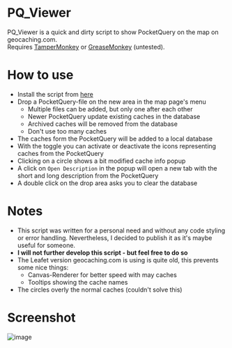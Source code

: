 # PQ_Viewer
PQ_Viewer is a quick and dirty script to show PocketQuery on the map on geocaching.com.  
Requires [TamperMonkey](https://tampermonkey.net) or [GreaseMonkey](https://www.greasespot.net) (untested).

# How to use 
- Install the script from [here](https://github.com/lukeIam/PQ_Viewer/releases)
- Drop a PocketQuery-file on the new area in the map page's menu
  - Multiple files can be added, but only one after each other
  - Newer PocketQuery update existing caches in the database
  - Archived caches will be removed from the database
  - Don't use too many caches
- The caches form the PocketQuery will be added to a local database
- With the toggle you can activate or deactivate the icons representing caches from the PocketQuery
- Clicking on a circle shows a bit modified cache info popup
- A click on `Open Description` in the popup will open a new tab with the short and long description from the PocketQuery
- A double click on the drop area asks you to clear the database

# Notes
- This script was written for a personal need and without any code styling or error handling. Nevertheless, I decided to publish it as it's maybe useful for someone.
- **I will not further develop this script - but feel free to do so**
- The Leafet version geocaching.com is using is quite old, this prevents some nice things:
  - Canvas-Renderer for better speed with may caches
  - Tooltips showing the cache names
- The circles overly the normal caches (couldn't solve this)

# Screenshot
![image](https://user-images.githubusercontent.com/5115160/39074054-3e64429c-44f0-11e8-8c11-531ec0978e75.png)
